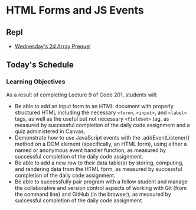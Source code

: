 # HTML Forms and JS Events

## Repl

- [Wednesday's 2d Array Prequel](https://repl.it/@rkgallaway/201n21-2darray-prequel#index.js)

## Today's Schedule

### Learning Objectives

As a result of completing Lecture 9 of Code 201, students will:

- Be able to add an input form to an HTML document with properly structured HTML including the necessary `<form>`, `<input>`, and `<label>` tags, as well as the useful but not necessary `<fieldset>` tag, as measured by successful completion of the daily code assignment and a quiz administered in Canvas.
- Demonstrate how to use JavaScript events with the .addEventListener() method on a DOM element (specifically, an HTML form), using either a named or anonymous event handler function, as measured by successful completion of the daily code assignment.
- Be able to add a new row to their data table(s) by storing, computing, and rendering data from the HTML form, as measured by successful completion of the daily code assignment.
- Be able to successfully pair program with a fellow student and manage the collaborative and version control aspects of working with Git (from the command line) and GitHub (in the browser), as measured by successful completion of the daily code assignment.
